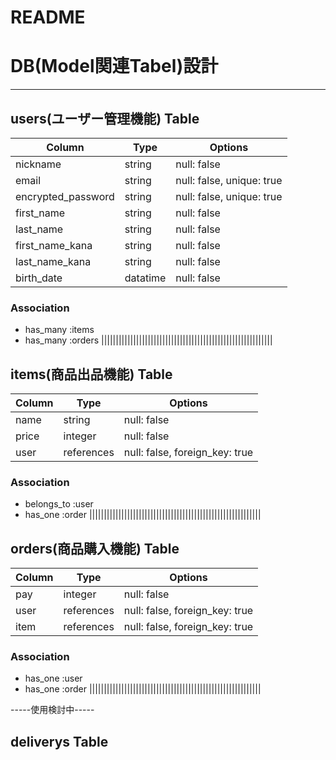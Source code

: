 # README

<!-- This README would normally document whatever steps are necessary to get the
application up and running.

Things you may want to cover:

* Ruby version

* System dependencies

* Configuration

* Database creation

* Database initialization

* How to run the test suite

* Services (job queues, cache servers, search engines, etc.)

* Deployment instructions

* ... -->


# DB(Model関連Tabel)設計

----------------------------------------------------------

## users(ユーザー管理機能) Table

| Column             | Type     | Options                   |
| ------------------ | -------- | ------------------------- |
| nickname           | string   | null: false             	|
| email              | string   | null: false, unique: true	|
| encrypted_password | string   | null: false, unique: true |
| first_name         | string   | null: false             	|
| last_name          | string   | null: false             	|
| first_name_kana    | string   | null: false             	|
| last_name_kana     | string   | null: false             	|
| birth_date         | datatime | null: false             	|


### Association
- has_many :items
- has_many :orders
|||||||||||||||||||||||||||||||||||||||||||||||||||||||||||


## items(商品出品機能) Table

| Column    | Type       | Options                        |
| --------- | ---------- | ------------------------------ |
| name      | string     | null: false                    |
| price     | integer    | null: false                    |
| user      | references | null: false, foreign_key: true |


### Association
- belongs_to :user
- has_one :order
|||||||||||||||||||||||||||||||||||||||||||||||||||||||||||


## orders(商品購入機能) Table
| Column    | Type       | Options                        |
| --------- | ---------- | ------------------------------ |
| pay       | integer    | null: false                    |
| user      | references | null: false, foreign_key: true |
| item      | references | null: false, foreign_key: true |

### Association
- has_one :user
- has_one :order
|||||||||||||||||||||||||||||||||||||||||||||||||||||||||||

-----使用検討中-----
## deliverys Table